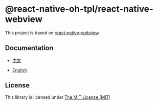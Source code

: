 # @react-native-oh-tpl/react-native-webview

This project is based on [react-native-webview](https://github.com/react-native-webview/react-native-webview)

## Documentation

- [中文](https://gitee.com/react-native-oh-library/usage-docs/blob/master/zh-cn/react-native-webview.md)

- [English](https://gitee.com/react-native-oh-library/usage-docs/blob/master/en/react-native-webview.md)

## License

This library is licensed under [The MIT License (MIT)](https://github.com/react-native-oh-library/react-native-webview/blob/sig/LICENSE)
